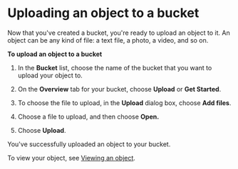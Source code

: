 # Uploading an object to a bucket<a name="PuttingAnObjectInABucket"></a>

Now that you've created a bucket, you're ready to upload an object to it\. An object can be any kind of file: a text file, a photo, a video, and so on\. 

**To upload an object to a bucket**

1. In the **Bucket** list, choose the name of the bucket that you want to upload your object to\.

1. On the **Overview** tab for your bucket, choose **Upload** or **Get Started**\.

1. To choose the file to upload, in the **Upload** dialog box, choose **Add files**\.

1. Choose a file to upload, and then choose **Open\.** 

1. Choose **Upload**\. 

You've successfully uploaded an object to your bucket\. 

To view your object, see [Viewing an object](OpeningAnObject.md)\.